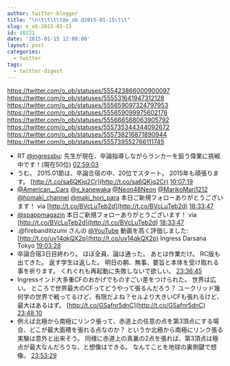 ```yaml
---
author: twitter-blogger
title: "\n\t\t\t\t@o_ob @2015-01-15\t\t"
slug: o_ob-2015-01-15
id: 10221
date: '2015-01-15 12:00:00'
layout: post
categories:
  - twitter
tags:
  - twitter-digest
---
```


https://twitter.com/o_ob/statuses/555423866000900097 https://twitter.com/o_ob/statuses/555531641947312128 https://twitter.com/o_ob/statuses/555659097324797953 https://twitter.com/o_ob/statuses/555659099975602176 https://twitter.com/o_ob/statuses/555666568063905792 https://twitter.com/o_ob/statuses/555735344344092672 https://twitter.com/o_ob/statuses/555738216871890944 https://twitter.com/o_ob/statuses/555739552766111745  

*   RT [@ingressbu](https://twitter.com/ingressbu): 先生が現在、卒論指導しながらランカーを狙う偉業に挑戦中です！(現在50位) [02:59:03](https://twitter.com/o_ob/statuses/555423866000900097)
*   うむ。 2015.01節は、卒論合宿の中、20位でスタート。 2015年も頑張ります。 [http://t.co/sa6QKiq2Cr](http://t.co/sa6QKiq2Cr) [10:07:19](https://twitter.com/o_ob/statuses/555531641947312128)
*   [@American__Cars](https://twitter.com/American__Cars) [@y_kanewaka](https://twitter.com/y_kanewaka) [@Neon48Neon](https://twitter.com/Neon48Neon) [@MarikoMari1212](https://twitter.com/MarikoMari1212) [@homaki_channel](https://twitter.com/homaki_channel) [@maki_hori_para](https://twitter.com/maki_hori_para) 本日ご新規フォローありがとうございます！ via [http://t.co/BVcLuTeb2d](http://t.co/BVcLuTeb2d) [18:33:47](https://twitter.com/o_ob/statuses/555659097324797953)
*   [@spappmagazin](https://twitter.com/spappmagazin) 本日ご新規フォローありがとうございます！ via [http://t.co/BVcLuTeb2d](http://t.co/BVcLuTeb2d) [18:33:47](https://twitter.com/o_ob/statuses/555659099975602176)
*   .@firebanditizumi さんの [@YouTube](https://twitter.com/YouTube) 動画を高く評価しました: [http://t.co/uv14qkQX2p](http://t.co/uv14qkQX2p) Ingress Darsana Tokyo [19:03:28](https://twitter.com/o_ob/statuses/555666568063905792)
*   卒論合宿3日目終わり。 ほぼ全員、論は通った。 あとは作業だけ。 RC版も出てきた。 返す学生は返した。 明日の朝、無事、要旨と本体を受け取れる事を祈ります。 くれぐれも再起動に失敗しないで欲しい。 [23:36:45](https://twitter.com/o_ob/statuses/555735344344092672)
*   Ingressインド大多重CFのおかげでものすごい差をつけられた。 世界は広い。 ところで世界最大のCFってどうやって張るんだろう？ ユークリッド幾何学の世界で戦ってるけど、有限だよね？セルより大きいCFも張れるけど、最大はあるはず。 [http://t.co/GSafnr5dnC](http://t.co/GSafnr5dnC) [23:48:10](https://twitter.com/o_ob/statuses/555738216871890944)
*   例えば北極から南極にリンク張って、赤道上の任意の点を第3頂点にする場合、どこが最大面積を張れる点なのか？ というか北極から南極にリンク張る実験は意外と出来そう。 同様に赤道上の真裏の2点を張れば、第3頂点は極点が最大なんだろうな、と想像はできる。 なんてことを地球の裏側鍵で想像。 [23:53:29](https://twitter.com/o_ob/statuses/555739552766111745)